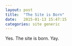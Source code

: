```yaml
---
layout: post
title:  "The Site is Born"
date:   2015-01-13 15:47:15
categories: site generic
---
```

Yes. The site is born. Yay.
